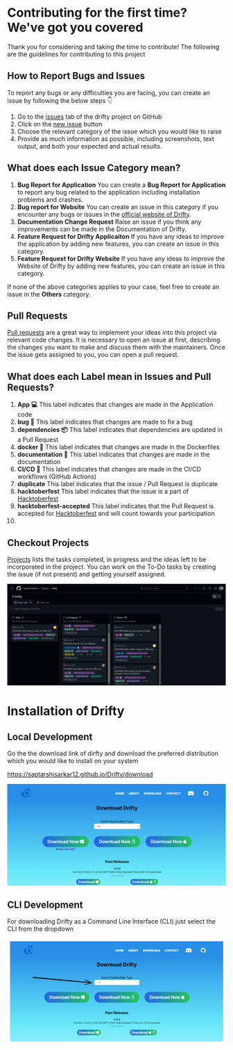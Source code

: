 # Contributing for the first time? We've got you covered

Thank you for considering and taking the time to contribute! The following are the guidelines for contributing to this project

## How to Report Bugs and Issues

To report any bugs or any difficulties you are facing, you can create an issue by following the below steps 👇

1. Go to the [issues](https://github.com/SaptarshiSarkar12/Drifty/issues) tab of the drifty project on GitHub
2. Click on the [new issue](https://github.com/SaptarshiSarkar12/Drifty/issues/new/choose) button
3. Choose the relevant category of the issue which you would like to raise
4. Provide as much information as possible, including screenshots, text output, and both your expected and actual results.

## What does each Issue Category mean?

1. **Bug Report for Application**
   You can create a **Bug Report for Application** to report any bug related to the application including installation problems and crashes.
2. **Bug report for Website** 
    You can create an issue in this category if you encounter any bugs or issues in the [official website of Drifty](https://saptarshisarkar12.github.io/Drifty/).
3. **Documentation Change Request**
    Raise an issue if you think any improvements can be made in the Documentation of Drifty.
4. **Feature Request for Drifty Applicaiton**
    If you have any ideas to improve the application by adding new features, you can create an issue in this category.
5. **Feature Request for Drifty Website**
    If you have any ideas to improve the Website of Drifty by adding new features, you can create an issue in this category.

If none of the above categories applies to your case, feel free to create an issue in the **Others** category.


## Pull Requests

[Pull requests](https://github.com/SaptarshiSarkar12/Drifty/pulls) are a great way to implement your ideas into this project via relevant code changes. It is necessary to open an issue at first, describing the changes you want to make and discuss them with the maintainers. Once the issue gets assigned to you, you can open a pull request.

## What does each Label mean in Issues and Pull Requests?

1. **App 💻**
    This label indicates that changes are made in the Application code
2. **bug 🐛**
    This label indicates that changes are made to fix a bug
3. **dependencies 📦️**
    This label indicates that dependencies are updated in a Pull Request
4. **docker 🐋**
    This label indicates that changes are made in the Dockerfiles
5. **documentation 📝**
    This label indicates that changes are made in the documentation
6. **CI/CD 🔁**
    This label indicates that changes are made in the CI/CD workflows (GitHub Actions)
7. **duplicate**
    This label indicates that the issue / Pull Request is duplicate
8. **hacktoberfest**
    This label indicates that the issue is a part of [Hacktoberfest](https://hacktoberfest.com/)
9. **hacktoberfest-accepted**
    This label indicates that the Pull Request is accepted for [Hacktoberfest](https://hacktoberfest.com/) and will count towards your participation
10. 

## Checkout Projects

[Projects](https://github.com/users/SaptarshiSarkar12/projects/3) lists the tasks completed, in progress and the ideas left to be incorporated in the project. You can work on the To-Do tasks by creating the issue (if not present) and getting yourself assigned.

![image](image.png)

# Installation of Drifty

## Local Development

Go the the download link of dirfty and download the preferred distribution which you would like to install on your system

https://saptarshisarkar12.github.io/Drifty/download

![Alt text](image-1.png)

## CLI Development

For downloading Drifty as a Command Line Interface (CLI) just select the CLI from the dropdown 

![Alt text](image-2.png)